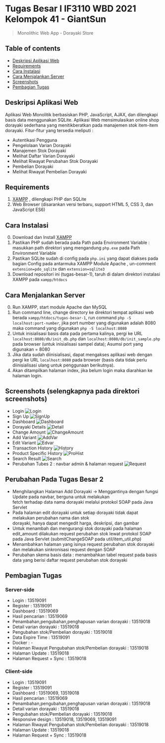 # Tugas Besar I IF3110 WBD 2021 Kelompok 41 - GiantSun
> Monolithic Web App - Dorayaki Store

## Table of contents
  - [Deskripsi Aplikasi Web](#deskripsi-aplikasi-web)
  - [Requirements](#requirements)
  - [Cara Instalasi](#cara-instalasi)
  - [Cara Menjalankan Server](#cara-menjalankan-server)
  - [Screenshots](#screenshots)
  - [Pembagian Tugas](#pembagian-tugas)

## Deskripsi Aplikasi Web
Aplikasi Web Monolitik berbasiskan PHP, JavaScript, AJAX, dan dilengkapi basis data menggunakan SQLite. Aplikasi Web mensimulasikan online shop dorayaki sederhana yang menitikberatkan pada manajemen stok item-item dorayaki.
Fitur-fitur yang tersedia meliputi :
- Autentikasi Pengguna
- Pengelolaan Varian Dorayaki
- Manajemen Stok Dorayaki
- Melihat Daftar Varian Dorayaki
- Melihat Riwayat Perubahan Stok Dorayaki
- Pembelian Dorayaki
- Melihat Riwayat Pembelian Dorayaki

## Requirements
1. [XAMPP](https://www.apachefriends.org/download.html) , dilengkapi PHP dan SQLite
2. Web Browser (disarankan versi terbaru, support HTML 5, CSS 3, dan JavaScript ES6)

## Cara Instalasi
0. Download dan Install [XAMPP](https://www.apachefriends.org/download.html)
1. Pastikan PHP sudah berada pada Path pada Environment Variable : masukkan path direktori yang mengandung `php.exe` pada Path Environment Variable
2. Pastikan SQLite sudah di config pada `php.ini` yang dapat diakses pada bagian Config pada antarmuka XAMPP Module Apache , un-comment `extension=pdo_sqlite` dan `extension=sqlite3`
3. Download repositori ini (tugas-besar-1), taruh di dalam direktori instalasi XAMPP pada `xampp/htdocs`

## Cara Menjalankan Server
0. Run XAMPP, start module Apache dan MySQL
1. Run command line, change directory ke direktori tempat aplikasi web berada `xampp/htdocs/tugas-besar-1`, run command `php -S localhost:port-number`, jika port number yang digunakan adalah 8080 maka command yang digunakan `php -S localhost:8080`
2.  Untuk inisialisasi basis data pada pertama kalinya, pergi ke URL `localhost:8080/db/init_db.php` dan `localhost:8080/db/init_sample.php` pada browser (untuk inisialisasi sampel data); Asumsi port yang digunakan = 8080
3.  Jika data sudah diinisialisasi, dapat mengakses aplikasi web dengan pergi ke URL `localhost:8080` pada browser (basis data tidak perlu diinisialisasi ulang untuk penggunaan berikutnya).
4.  Akan ditampilkan halaman index, jika belum login maka diarahkan ke halaman login.
  
## Screenshots (selengkapnya pada direktori screenshots)
- Login ![Login](./screenshots/login-prompt.png)
- Sign Up ![SignUp](./screenshots/signup-prompt.png)
- Dashboard ![Dashboard](./screenshots/dashboard-admin.png)
- Dorayaki Details ![Detail](./screenshots/detail-admin.png)
- Change Amount ![ChangeAmount](./screenshots/change-amount.png)
- Add Variant ![AddVar](./screenshots/add-variant.png)
- Edit Variant ![Edvar](./screenshots/edit-variant.png)
- Transaction History ![History](./screenshots/history-admin.png)
- Product Specific History ![ProHist](./screenshots/prospec-hist.png)
- Search Result ![Search](./screenshots/search-result.png)
- Perubahan Tubes 2 : navbar admin & halaman request ![Request](./screenshots/request.png)


## Perubahan Pada Tugas Besar 2
- Menghilangkan Halaman Add Dorayaki -> Menggantinya dengan fungsi Update pada navbar, berguna untuk melakukan     
  fetch terhadap data nama dorayaki melalui protokol SOAP pada Java Servlet
- Pada halaman edit dorayaki untuk setiap dorayaki tidak dapat melakukan perubahan nama dan stok  
  dorayaki, hanya dapat mengedit harga, deskripsi, dan gambar
- Untuk menambah dan mengurangi stok dorayaki pada halaman edit_amount dilakukan request perubahan stok 
  lewat protokol SOAP pada Java Servlet (submitChangeSOAP pada util/item_util.php) 
- Menambahkan halaman yang isinya request perubahan stok dorayaki dan melakukan sinkronisasi request dengan SOAP
- Perubahan skema basis data : menambahkan tabel request pada basis data yang berisi daftar request perubahan stok dorayaki

## Pembagian Tugas
### Server-side
- Login : 13519091
- Register : 13519091
- Dashboard : 13519069
- Hasil pencarian : 13519069
- Penambahan,pengubahan,penghapusan varian dorayaki : 13519018
- Detail varian dorayaki : 13519018
- Pengubahan stok/Pembelian dorayaki : 13519018
- Data Expire Time : 13519091
- Docker : -
- Halaman Riwayat Pengubahan stok/Pembelian dorayaki : 13519018
- Halaman Update : 13519018 
- Halaman Request + Sync : 13519018


### Client-side
- Login : 13519091
- Register : 13519091
- Dashboard : 13519069, 13519018
- Hasil pencarian : 13519069
- Penambahan,pengubahan,penghapusan varian dorayaki : 13519018
- Detail varian dorayaki : 13519018
- Pengubahan stok/Pembelian dorayaki : 13519018
- Responsive design : 13519018, 13519069, 13519091
- Halaman Riwayat Pengubahan stok/Pembelian dorayaki : 13519018
- Halaman Update : 13519018 
- Halaman Request + Sync : 13519018
